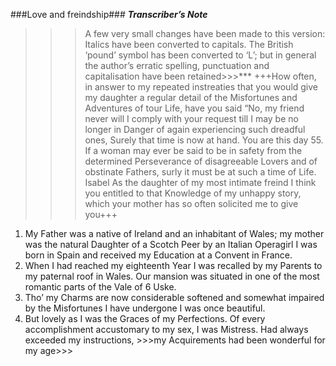 ###Love and freindship###
***Transcriber’s Note*** 
>>>A few very small changes have been made to this version: Italics have been converted to capitals. The British ‘pound’ symbol has been converted to ‘L’; but in general the author’s erratic spelling, 
punctuation and capitalisation have been retained>>>***
+++How often, in answer to my repeated instreaties that you would give my daughter a regular detail of the Misfortunes and Adventures of tour Life, have you said “No, my friend never 
will I comply with your request till I may be no longer in Danger of again experiencing such dreadful ones, Surely that time is now at hand. You are this day 55. If a 
woman may ever be said to be in safety from the determined Perseverance of disagreeable Lovers and of obstinate Fathers, surly it must be at such a time of Life. Isabel
As the daughter of my most intimate freind I think you entitled to that Knowledge of my unhappy story, which your mother has so often solicited me to give you+++ 
1. My Father was a native of Ireland and an inhabitant of Wales; my mother was the natural Daughter of a Scotch Peer by an Italian Operagirl I was born in Spain and received my 
Education at a Convent in France.
2. When I had reached my eighteenth Year I was recalled by my Parents to my paternal roof in Wales. Our mansion was situated in one of the most romantic parts of the Vale of 6 
Uske.
3. Tho’ my Charms are now considerable softened and somewhat impaired by the Misfortunes I have undergone I was once beautiful.
4. But lovely as I was the Graces of my Perfections. Of every accomplishment accustomary to my sex, I was Mistress. Had always exceeded my instructions, >>>my Acquirements had been wonderful for my age>>>
